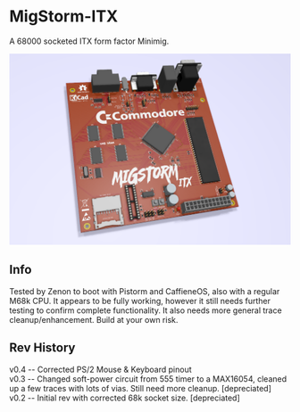 # MigStorm-ITX
A 68000 socketed ITX form factor Minimig.

![pic](pic.png)

## Info
Tested by Zenon to boot with Pistorm and CaffieneOS, also with a regular M68k CPU. It appears to be fully working, however it still needs further testing to confirm complete functionality. It also needs more general trace cleanup/enhancement. Build at your own risk.

## Rev History
v0.4 -- Corrected PS/2 Mouse & Keyboard pinout \
v0.3 -- Changed soft-power circuit from 555 timer to a MAX16054, cleaned up a few traces with lots of vias. Still need more cleanup. [depreciated] \
v0.2 -- Initial rev with corrected 68k socket size. [depreciated]
